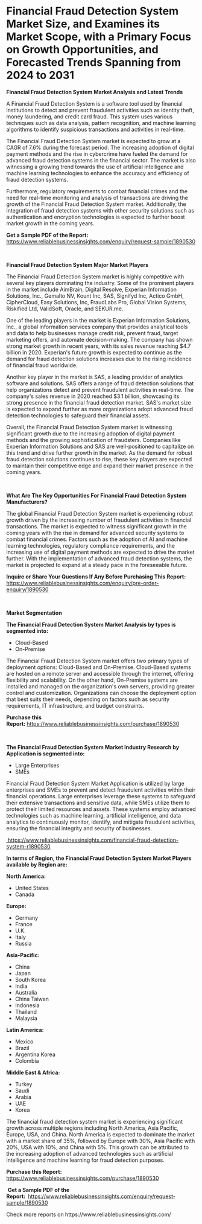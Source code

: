 <p><h1>Financial Fraud Detection System Market Size, and Examines its Market Scope, with a Primary Focus on Growth Opportunities, and Forecasted Trends Spanning from 2024 to 2031</h1></p><p><strong>Financial Fraud Detection System Market Analysis and Latest Trends</strong></p>
<p><p>A Financial Fraud Detection System is a software tool used by financial institutions to detect and prevent fraudulent activities such as identity theft, money laundering, and credit card fraud. This system uses various techniques such as data analysis, pattern recognition, and machine learning algorithms to identify suspicious transactions and activities in real-time.</p><p>The Financial Fraud Detection System market is expected to grow at a CAGR of 7.6% during the forecast period. The increasing adoption of digital payment methods and the rise in cybercrime have fueled the demand for advanced fraud detection systems in the financial sector. The market is also witnessing a growing trend towards the use of artificial intelligence and machine learning technologies to enhance the accuracy and efficiency of fraud detection systems.</p><p>Furthermore, regulatory requirements to combat financial crimes and the need for real-time monitoring and analysis of transactions are driving the growth of the Financial Fraud Detection System market. Additionally, the integration of fraud detection systems with other security solutions such as authentication and encryption technologies is expected to further boost market growth in the coming years.</p></p>
<p><strong>Get a Sample PDF of the Report:&nbsp;</strong> <a href="https://www.reliablebusinessinsights.com/enquiry/request-sample/1890530">https://www.reliablebusinessinsights.com/enquiry/request-sample/1890530</a></p>
<p>&nbsp;</p>
<p><strong>Financial Fraud Detection System Major Market Players</strong></p>
<p><p>The Financial Fraud Detection System market is highly competitive with several key players dominating the industry. Some of the prominent players in the market include AimBrain, Digital Resolve, Experian Information Solutions, Inc., Gemalto NV, Kount Inc, SAS, Signifyd Inc, Actico GmbH, CipherCloud, Easy Solutions, Inc, FraudLabs Pro, Global Vision Systems, Riskified Ltd, ValidSoft, Oracle, and SEKUR.me.</p><p>One of the leading players in the market is Experian Information Solutions, Inc., a global information services company that provides analytical tools and data to help businesses manage credit risk, prevent fraud, target marketing offers, and automate decision-making. The company has shown strong market growth in recent years, with its sales revenue reaching $4.7 billion in 2020. Experian's future growth is expected to continue as the demand for fraud detection solutions increases due to the rising incidence of financial fraud worldwide.</p><p>Another key player in the market is SAS, a leading provider of analytics software and solutions. SAS offers a range of fraud detection solutions that help organizations detect and prevent fraudulent activities in real-time. The company's sales revenue in 2020 reached $3.1 billion, showcasing its strong presence in the financial fraud detection market. SAS's market size is expected to expand further as more organizations adopt advanced fraud detection technologies to safeguard their financial assets.</p><p>Overall, the Financial Fraud Detection System market is witnessing significant growth due to the increasing adoption of digital payment methods and the growing sophistication of fraudsters. Companies like Experian Information Solutions and SAS are well-positioned to capitalize on this trend and drive further growth in the market. As the demand for robust fraud detection solutions continues to rise, these key players are expected to maintain their competitive edge and expand their market presence in the coming years.</p></p>
<p>&nbsp;</p>
<p><strong>What Are The Key Opportunities For Financial Fraud Detection System Manufacturers?</strong></p>
<p><p>The global Financial Fraud Detection System market is experiencing robust growth driven by the increasing number of fraudulent activities in financial transactions. The market is expected to witness significant growth in the coming years with the rise in demand for advanced security systems to combat financial crimes. Factors such as the adoption of AI and machine learning technologies, regulatory compliance requirements, and the increasing use of digital payment methods are expected to drive the market further. With the implementation of advanced fraud detection systems, the market is projected to expand at a steady pace in the foreseeable future.</p></p>
<p><strong>Inquire or Share Your Questions If Any Before Purchasing This Report:</strong> <a href="https://www.reliablebusinessinsights.com/enquiry/pre-order-enquiry/1890530">https://www.reliablebusinessinsights.com/enquiry/pre-order-enquiry/1890530</a></p>
<p>&nbsp;</p>
<p><strong>Market Segmentation</strong></p>
<p><strong>The Financial Fraud Detection System Market Analysis by types is segmented into:</strong></p>
<p><ul><li>Cloud-Based</li><li>On-Premise</li></ul></p>
<p><p>The Financial Fraud Detection System market offers two primary types of deployment options: Cloud-Based and On-Premise. Cloud-Based systems are hosted on a remote server and accessible through the internet, offering flexibility and scalability. On the other hand, On-Premise systems are installed and managed on the organization's own servers, providing greater control and customization. Organizations can choose the deployment option that best suits their needs, depending on factors such as security requirements, IT infrastructure, and budget constraints.</p></p>
<p><strong>Purchase this Report:&nbsp;</strong><a href="https://www.reliablebusinessinsights.com/purchase/1890530">https://www.reliablebusinessinsights.com/purchase/1890530</a></p>
<p>&nbsp;</p>
<p><strong>The Financial Fraud Detection System Market Industry Research by Application is segmented into:</strong></p>
<p><ul><li>Large Enterprises</li><li>SMEs</li></ul></p>
<p><p>Financial Fraud Detection System Market Application is utilized by large enterprises and SMEs to prevent and detect fraudulent activities within their financial operations. Large enterprises leverage these systems to safeguard their extensive transactions and sensitive data, while SMEs utilize them to protect their limited resources and assets. These systems employ advanced technologies such as machine learning, artificial intelligence, and data analytics to continuously monitor, identify, and mitigate fraudulent activities, ensuring the financial integrity and security of businesses.</p></p>
<p><a href="https://www.reliablebusinessinsights.com/financial-fraud-detection-system-r1890530">&nbsp;https://www.reliablebusinessinsights.com/financial-fraud-detection-system-r1890530</a></p>
<p><strong>In terms of Region, the Financial Fraud Detection System Market Players available by Region are:</strong></p>
<p>
    <p> <strong> North America: </strong>
        <ul>
            <li>United States</li>
            <li>Canada</li>
        </ul>
        </p> 
    <p> <strong> Europe: </strong>
        <ul>
            <li>Germany</li>
            <li>France</li>
            <li>U.K.</li>
            <li>Italy</li>
            <li>Russia</li>
        </ul>
        </p> 
    <p> <strong> Asia-Pacific: </strong>
        <ul>
            <li>China</li>
            <li>Japan</li>
            <li>South Korea</li>
            <li>India</li>
            <li>Australia</li>
            <li>China Taiwan</li>
            <li>Indonesia</li>
            <li>Thailand</li>
            <li>Malaysia</li>
        </ul>
        </p> 
    <p> <strong> Latin America: </strong>
        <ul>
            <li>Mexico</li>
            <li>Brazil</li>
            <li>Argentina Korea</li>
            <li>Colombia</li>
        </ul>
        </p> 
    <p> <strong> Middle East & Africa: </strong>
        <ul>
            <li>Turkey</li>
            <li>Saudi</li>
            <li>Arabia</li>
            <li>UAE</li>
            <li>Korea</li>
        </ul>
    </p>
    </p>
<p><p>The financial fraud detection system market is experiencing significant growth across multiple regions including North America, Asia Pacific, Europe, USA, and China. North America is expected to dominate the market with a market share of 35%, followed by Europe with 30%, Asia Pacific with 20%, USA with 10%, and China with 5%. This growth can be attributed to the increasing adoption of advanced technologies such as artificial intelligence and machine learning for fraud detection purposes.</p></p>
<p><strong>Purchase this Report: </strong><a href="https://www.reliablebusinessinsights.com/purchase/1890530">https://www.reliablebusinessinsights.com/purchase/1890530</a></p>
<p>&nbsp;<strong>Get a Sample PDF of the Report:&nbsp;&nbsp;</strong><a href="https://www.reliablebusinessinsights.com/enquiry/request-sample/1890530">https://www.reliablebusinessinsights.com/enquiry/request-sample/1890530</a></p>
<p><strong></strong></p>
<p>Check more reports on https://www.reliablebusinessinsights.com/</p>